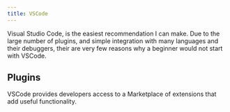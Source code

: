 ```yaml
---
title: VSCode
---
```


Visual Studio Code, is the easiest recommendation I can make.
Due to the large number of plugins, and simple integration with many languages and their debuggers, their are very few reasons why a beginner would not start with VSCode.

## Plugins

VSCode provides developers access to a Marketplace of extensions that add useful functionality.
